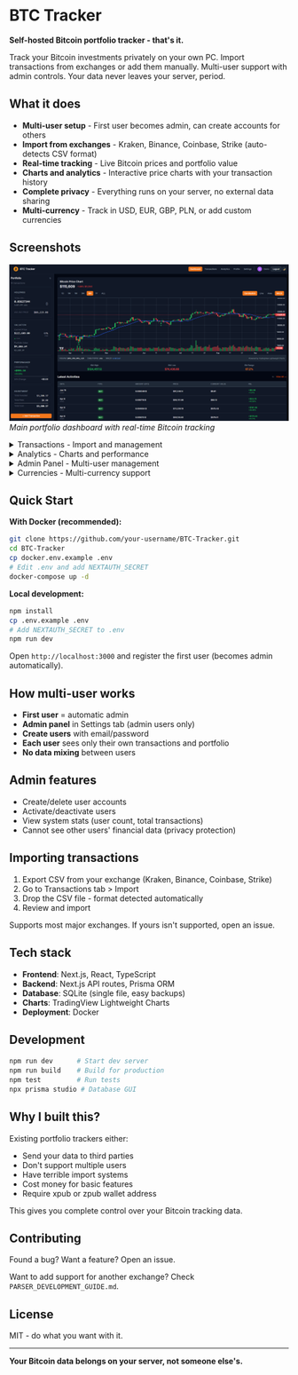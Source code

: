 # BTC Tracker

**Self-hosted Bitcoin portfolio tracker - that's it.**

Track your Bitcoin investments privately on your own PC. Import transactions from exchanges or add them manually. Multi-user support with admin controls. Your data never leaves your server, period.

## What it does

- **Multi-user setup** - First user becomes admin, can create accounts for others
- **Import from exchanges** - Kraken, Binance, Coinbase, Strike (auto-detects CSV format)
- **Real-time tracking** - Live Bitcoin prices and portfolio value
- **Charts and analytics** - Interactive price charts with your transaction history
- **Complete privacy** - Everything runs on your server, no external data sharing
- **Multi-currency** - Track in USD, EUR, GBP, PLN, or add custom currencies

## Screenshots

![Dashboard](screenshots/dashboard.png)
*Main portfolio dashboard with real-time Bitcoin tracking*

<details>
<summary>Transactions - Import and management</summary>

![Transactions](screenshots/transactions.png)
*Transaction management and CSV import from exchanges*
</details>

<details>
<summary>Analytics - Charts and performance</summary>

![Analytics](screenshots/analytics.png)
*Advanced portfolio analytics and performance charts*
</details>

<details>
<summary>Admin Panel - Multi-user management</summary>

![Admin Panel](screenshots/admin.png)
*Multi-user management interface (admin only)*
</details>

<details>
<summary>Currencies - Multi-currency support</summary>

![Currencies](screenshots/currencies.png)
*Multi-currency support and custom currency management*
</details>

## Quick Start

**With Docker (recommended):**
```bash
git clone https://github.com/your-username/BTC-Tracker.git
cd BTC-Tracker
cp docker.env.example .env
# Edit .env and add NEXTAUTH_SECRET
docker-compose up -d
```

**Local development:**
```bash
npm install
cp .env.example .env
# Add NEXTAUTH_SECRET to .env
npm run dev
```

Open `http://localhost:3000` and register the first user (becomes admin automatically).

## How multi-user works

- **First user** = automatic admin
- **Admin panel** in Settings tab (admin users only)
- **Create users** with email/password
- **Each user** sees only their own transactions and portfolio
- **No data mixing** between users

## Admin features

- Create/delete user accounts
- Activate/deactivate users
- View system stats (user count, total transactions)
- Cannot see other users' financial data (privacy protection)

## Importing transactions

1. Export CSV from your exchange (Kraken, Binance, Coinbase, Strike)
2. Go to Transactions tab > Import
3. Drop the CSV file - format detected automatically
4. Review and import

Supports most major exchanges. If yours isn't supported, open an issue.

## Tech stack

- **Frontend**: Next.js, React, TypeScript
- **Backend**: Next.js API routes, Prisma ORM
- **Database**: SQLite (single file, easy backups)
- **Charts**: TradingView Lightweight Charts
- **Deployment**: Docker

## Development

```bash
npm run dev      # Start dev server
npm run build    # Build for production
npm test         # Run tests
npx prisma studio # Database GUI
```

## Why I built this?

Existing portfolio trackers either:
- Send your data to third parties
- Don't support multiple users
- Have terrible import systems
- Cost money for basic features
- Require xpub or zpub wallet address

This gives you complete control over your Bitcoin tracking data.

## Contributing

Found a bug? Want a feature? Open an issue.

Want to add support for another exchange? Check `PARSER_DEVELOPMENT_GUIDE.md`.

## License

MIT - do what you want with it.

---

**Your Bitcoin data belongs on your server, not someone else's.**